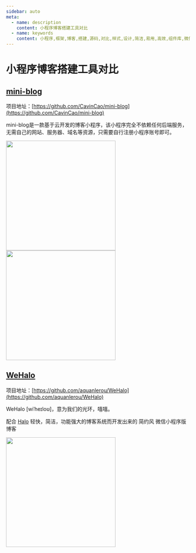 ```yaml
---
sidebar: auto
meta:
  - name: description
    content: 小程序博客搭建工具对比
  - name: keywords
    content: 小程序,框架,博客,搭建,源码,对比,样式,设计,简洁,易用,高效,组件库,微信小程序,QQ小程序,头条小程序,github
---
```


# 小程序博客搭建工具对比

## [mini-blog](https://github.com/CavinCao/mini-blog)

<!-- ![GitHub stars](https://githubbadges.com/star.svg?user=CavinCao&repo=mini-blog&style=flat) -->
项目地址：[https://github.com/CavinCao/mini-blog](https://github.com/CavinCao/mini-blog)

mini-blog是一款基于云开发的博客小程序，该小程序完全不依赖任何后端服务，无需自己的网站、服务器、域名等资源，只需要自行注册小程序账号即可。

<div>
  <img src="https://segmentfault.com/img/remote/1460000014689126?w=750&h=1334" width=300>
  <img src="https://segmentfault.com/img/remote/1460000014689127?w=750&h=1334" width=300>
</div>


## [WeHalo](https://youzan.github.io/vant-weapp/#/intro)

<!-- ![GitHub stars](https://githubbadges.com/star.svg?user=aquanlerou&repo=WeHalo&style=flat) -->

项目地址：[https://github.com/aquanlerou/WeHalo](https://github.com/aquanlerou/WeHalo)

WeHalo [wiˈheɪloʊ]，意为我们的光环，嘻嘻。

配合 [Halo](https://github.com/ruibaby/halo) 轻快，简洁，功能强大的博客系统而开发出来的 简约风 微信小程序版博客

<div>
  <img src="https://camo.githubusercontent.com/20855c1a912c004da9fb4988bb038aebf6364a81/68747470733a2f2f696d6167652e617175616e2e72756e2f776568616c6f2e6a7067" width=300>
  <!-- <img src="https://img.yzcdn.cn/vant-weapp/qrcode-201808101114.jpg" width=300> -->
</div>

